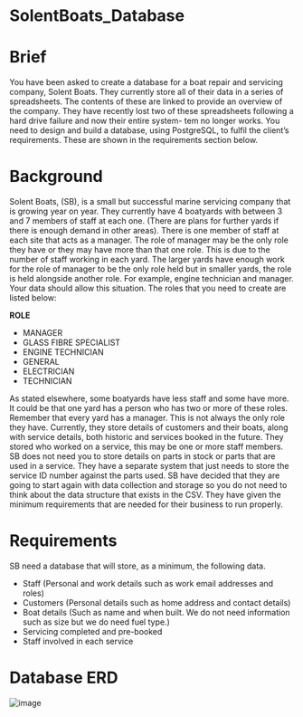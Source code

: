 # SolentBoats_Database

# Brief
You have been asked to create a database for a boat repair and servicing company, Solent Boats. They currently
store all of their data in a series of spreadsheets. The contents of these are linked to provide an overview of the company. They have recently lost two of these spreadsheets following a hard drive failure and now their entire system-
tem no longer works. You need to design and build a database, using PostgreSQL, to fulfil the client’s requirements.
These are shown in the requirements section below.

# Background
Solent Boats, (SB), is a small but successful marine servicing company that is growing year on year. They currently
have 4 boatyards with between 3 and 7 members of staff at each one. (There are plans for further yards if there
is enough demand in other areas). There is one member of staff at each site that acts as a manager. The role of
manager may be the only role they have or they may have more than that one role. This is due to the number of
staff working in each yard. The larger yards have enough work for the role of manager to be the only role held but
in smaller yards, the role is held alongside another role. For example, engine technician and manager. Your data
should allow this situation.
The roles that you need to create are listed below:

**ROLE**
* MANAGER
* GLASS FIBRE SPECIALIST
* ENGINE TECHNICIAN
* GENERAL
* ELECTRICIAN
* TECHNICIAN

As stated elsewhere, some boatyards have less staff and some have more. It could be that one
yard has a person who has two or more of these roles. Remember that every yard has a manager. This is not
always the only role they have.
Currently, they store details of customers and their boats, along with service details, both historic and services
booked in the future. They stored who worked on a service, this may be one or more staff members. SB does not
need you to store details on parts in stock or parts that are used in a service. They have a separate system that
just needs to store the service ID number against the parts used. SB have decided that they are going to start again
with data collection and storage so you do not need to think about the data structure that exists in the CSV. They
have given the minimum requirements that are needed for their business to run properly.

# Requirements
SB need a database that will store, as a minimum, the following data.
* Staff (Personal and work details such as work email addresses and roles)
* Customers (Personal details such as home address and contact details)
* Boat details (Such as name and when built. We do not need information such as size but we do need fuel type.)
* Servicing completed and pre-booked
* Staff involved in each service

# Database ERD
![image](https://github.com/JamesWicks01/SolentBoats_Database/assets/115103781/31ec5dfe-6051-42b1-a440-85a392c7d825)

